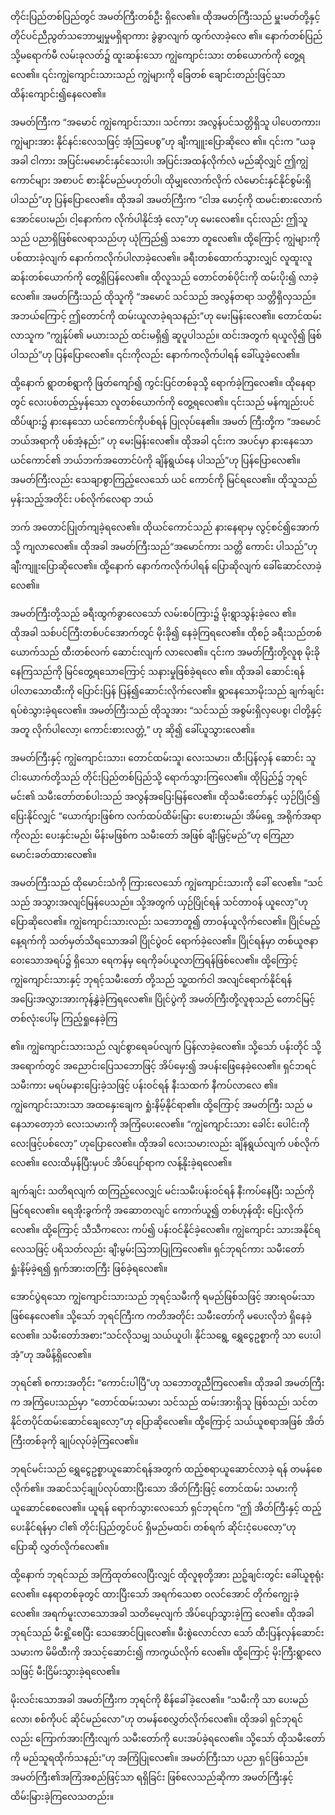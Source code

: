 တိုင်းပြည်တစ်ပြည်တွင် အမတ်ကြီးတစ်ဦး ရှိလေ၏။ ထိုအမတ်ကြီးသည် မှူးမတ်တို့နှင့်တိုင်ပင်ညီညွတ်သဘောမျှမှုမရှိရာကား ခွဲခွာလျက် ထွက်လာခဲ့လေ ၏။ နောက်တစ်ပြည်သို့မရောက်မီ လမ်းခုလတ်၌ ထူးဆန်းသော ကျွဲကျောင်းသား တစ်ယောက်ကို တွေ့ရလေ၏။ ၎င်းကျွဲကျောင်းသားသည် ကျွဲများကို ခြေတစ် ချောင်းတည်းဖြင့်သာ ထိန်းကျောင်း၍နေလေ၏။

အမတ်ကြီးက “အမောင် ကျွဲကျောင်းသား၊ သင်ကား အလွန်ပင်သတ္တိရှိသူ ပါပေတကား၊ ကျွဲများအား နိုင်နင်းလေသဖြင့် အံ့ဩပေစွ”ဟု ချီးကျူးပြောဆိုလေ ၏။ ၎င်းက “ယခုအခါ ငါကား အပြင်းမမောင်းနှင်သေးပါ၊ အပြင်းအထန်လိုက်လံ မည်ဆိုလျှင် ဤကျွဲကောင်များ အစာပင် စားနိုင်မည်မဟုတ်ပါ၊ ထိုမျှလောက်လိုက် လံမောင်းနှင်နိုင်စွမ်းရှိပါသည်”ဟု ပြန်ပြောလေ၏။ ထိုအခါ အမတ်ကြီးက “ငါအ မောင့်ကို ထမင်းစားလောက်အောင်ပေးမည်၊ ငါ့နောက်က လိုက်ပါနိုင်အံ့ လော့”ဟု မေးလေ၏။ ၎င်းလည်း ဤသူသည် ပညာရှိဖြစ်လေရာသည်ဟု ယုံကြည်၍ သဘော တူလေ၏။ ထို့ကြောင့် ကျွဲများကို ပစ်ထားခဲ့လျက် နောက်ကလိုက်ပါလာခဲ့လေ၏။ ခရီးတစ်ထောက်သွားလျှင် လူထူးလူဆန်းတစ်ယောက်ကို တွေ့ရှိပြန်လေ၏။ ထိုလူသည် တောင်တစ်ပိုင်းကို ထမ်းပိုး၍ လာခဲ့လေ၏။ အမတ်ကြီးသည် ထိုသူကို “အမောင် သင်သည် အလွန်တရာ သတ္တိရှိလှသည်။ အဘယ်ကြောင့် ဤတောင်ကို ထမ်းယူလာခဲ့ရသနည်း”ဟု မေးမြန်းလေ၏။ တောင်ထမ်းလာသူက “ကျွန်ုပ်၏ မယားသည် ထင်းမရှိ၍ ဆူပူပါသည်။ ထင်းအတွက် ရယူလို၍ ဖြစ်ပါသည်”ဟု ပြန်ပြောလေ၏။ ၎င်းကိုလည်း နောက်ကလိုက်ပါရန် ခေါ်ယူခဲ့လေ၏။

ထို့နောက် ရွာတစ်ရွာကို ဖြတ်ကျော်၍ ကွင်းပြင်တစ်ခုသို့ ရောက်ခဲ့ကြလေ၏။ ထိုနေရာတွင် လေးပစ်တည့်မှန်သော လူတစ်ယောက်ကို တွေ့ရလေ၏။ ၎င်းသည် မန်ကျည်းပင်ထိပ်ဖျား၌ နားနေသော ယင်ကောင်ကိုပစ်ရန် ပြုလုပ်နေ၏။ အမတ် ကြီးတို့က “အမောင် ဘယ်အရာကို ပစ်အံ့နည်း” ဟု မေးမြန်းလေ၏။ ထိုအခါ ၎င်းက အပင်မှာ နားနေသော ယင်ကောင်၏ ဘယ်ဘက်အတောင်ပံကို ချိန်ရွယ်နေ ပါသည်”ဟု ပြန်ပြောလေ၏။ အမတ်ကြီးလည်း သေချာစွာကြည့်လေသော် ယင် ကောင်ကို မြင်ရလေ၏။ ထိုသူသည် မှန်းသည့်အတိုင်း ပစ်လိုက်လေရာ ဘယ်

ဘက် အတောင်ပြုတ်ကျခဲ့ရလေ၏။ ထိုယင်ကောင်သည် နားနေရာမှ လွင့်စင်၍အောက်သို့ ကျလာလေ၏။ ထိုအခါ အမတ်ကြီးသည်“အမောင်ကား သတ္တိ ကောင်း ပါသည်”ဟု ချီးကျူးပြောဆိုလေ၏။ ထို့နောက် နောက်ကလိုက်ပါရန် ပြောဆိုလျက် ခေါ်ဆောင်လာခဲ့လေ၏။

အမတ်ကြီးတို့သည် ခရီးထွက်ခွာလေသော် လမ်းစပ်ကြား၌ မိုးရွာသွန်းခဲ့လေ ၏။ ထိုအခါ သစ်ပင်ကြီးတစ်ပင်အောက်တွင် မိုးခို၍ နေခဲ့ကြရလေ၏။ ထိုစဉ် ခရီးသည်တစ်ယောက်သည် ထီးတစ်လက် ဆောင်းလျက် လာလေ၏။ ၎င်းက အမတ်ကြီးတို့လူစု မိုးခိုနေကြသည်ကို မြင်တွေ့ရသောကြောင့် သနားမှုဖြစ်ခဲ့ရလေ ၏။ ထိုအခါ ဆောင်းရန်ပါလာသောထီးကို ပြောင်းပြန် ပြန်၍ဆောင်းလိုက်လေ၏။ ရွာနေသောမိုးသည် ချက်ချင်းရပ်စဲသွားခဲ့ရလေ၏။ အမတ်ကြီးသည် ထိုသူအား “သင်သည် အစွမ်းရှိလှပေစွ၊ ငါတို့နှင့်အတူ လိုက်ပါလော့၊ ကောင်းစားလတ္တံ့” ဟု ဆို၍ ခေါ်ယူသွားလေ၏။

အမတ်ကြီးနှင့် ကျွဲကျောင်းသား၊ တောင်ထမ်းသူ၊ လေးသမား၊ ထီးပြန်လှန် ဆောင်း သူငါးယောက်တို့သည် တိုင်းပြည်တစ်ပြည်သို့ ရောက်သွားကြလေ၏။ ထိုပြည်၌ ဘုရင်မင်း၏ သမီးတော်တစ်ပါးသည် အလွန်အပြေးမြန်လေ၏။ ထိုသမီးတော်နှင့် ယှဉ်ပြိုင်၍ ပြေးနိုင်လျှင် “ယောက်ျားဖြစ်က လက်ထပ်ထိမ်းမြား ပေးစားမည်၊ အိမ်ရှေ့ အရိုက်အရာကိုလည်း ပေးနှင်းမည်၊ မိန်းမဖြစ်က သမီးတော် အဖြစ် ချီးမြှင့်မည်”ဟု ကြေညာ မောင်းခတ်ထားလေ၏။

အမတ်ကြီးသည် ထိုမောင်းသံကို ကြားလေသော် ကျွဲကျောင်းသားကို ခေါ် လေ၏။ “သင်သည် အသွားအလျင်မြန်ပေသည်။ သို့အတွက် ယှဉ်ပြိုင်ရန် သင်တာဝန် ယူလော့”ဟုပြောဆိုလေ၏။ ကျွဲကျောင်းသားလည်း သဘောတူ၍ တာဝန်ယူလိုက်လေ၏။ ပြိုင်မည့်နေ့ရက်ကို သတ်မှတ်သိရသောအခါ ပြိုင်ပွဲဝင် ရောက်ခဲ့လေ၏။ ပြိုင်ရန်မှာ တစ်ယူဇနာဝေးသောအရပ်၌ ရှိသော ရေကန်မှ ရေကိုခပ်ယူလာကြရန်ဖြစ်လေ၏။ ထို့ကြောင့် ကျွဲကျောင်းသားနှင့် ဘုရင့်သမီးတော် တို့သည် သူ့ထက်ငါ အလျင်ရောက်နိုင်ရန် အပြေးအလွှားအားကုန်နွှဲခဲ့ကြရလေ၏။ ပြိုင်ပွဲကို အမတ်ကြီးတို့လူစုသည် တောင်မြင့်တစ်လုံးပေါ်မှ ကြည့်ရှုနေခဲ့ကြ

၏။ ကျွဲကျောင်းသားသည် လျင်စွာရေခပ်လျက် ပြန်လာခဲ့လေ၏။ သို့သော် ပန်းတိုင် သို့အရောက်တွင် အညောင်းပြေသဘောဖြင့် အိပ်မှေး၍ အပန်းဖြေနေခဲ့လေ၏။ ရှင်ဘရင်သမီးကား မရပ်မနားပြေးခဲ့သဖြင့် ပန်းဝင်ရန် နီးသထက် နီကပ်လာလေ ၏။ ကျွဲကျောင်းသားသာ အထနှေးချေက ရှုံးနိမ့်နိုင်ရာ၏။ ထို့ကြောင့် အမတ်ကြီး သည် မနေသာတော့ဘဲ လေးသမားကို အကြံပေးလေ၏။ “ကျွဲကျောင်းသား ခေါင်း ပေါင်းကို လေးဖြင့်ပစ်လော့” ဟုပြောလေ၏။ ထိုအခါ လေးသမားလည်း ချိန်ရွယ်လျက် ပစ်လိုက်လေ၏။ လေးထိမှန်ပြီးမှပင် အိပ်ပျော်ရာက လန့်နိုးခဲ့ရလေ၏။

ချက်ချင်း သတိရလျက် ထကြည့်လေလျှင် မင်းသမီးပန်းဝင်ရန် နီးကပ်နေပြီး သည်ကို မြင်ရလေ၏။ ရေအိုးခွက်ကို အဆောတလျင် ကောက်ယူ၍ တစ်ဟုန်ထိုး ပြေးလိုက်လေ၏။ ထို့ကြောင့် သီသီကလေး ကပ်၍ ပန်းဝင်နိုင်ခဲ့လေ၏။ ကျွဲကျောင်း သားအနိုင်ရလေသဖြင့် ပရိသတ်လည်း ချီးမွမ်းဩဘာပြုကြလေ၏။ ရှင်ဘုရင်ကား သမီးတော် ရှုံးနိမ့်ခဲ့ရ၍ ရှက်အားတကြီး ဖြစ်ခဲ့ရလေ၏။

အောင်ပွဲရသော ကျွဲကျောင်းသားသည် ဘုရင့်သမီးကို ရမည်ဖြစ်သဖြင့် အားရဝမ်းသာ ဖြစ်နေလေ၏။ သို့သော် ဘုရင်ကြီးက ကတိအတိုင်း သမီးတော်ကို မပေးလိုဘဲ ရှိနေခဲ့လေ၏။ သမီးတော်အစား“သင်လိုသမျှ သယ်ယူပါ၊ နိုင်သရွေ့ ရွှေငွေဥစ္စာကို သာ ပေးပါအံ့”ဟု အမိန့်ရှိလေ၏။

ဘုရင်၏ စကားအတိုင်း “ကောင်းပါပြီ”ဟု သဘောတူညီကြလေ၏။ ထိုအခါ အမတ်ကြီးက အကြံပေးသည်မှာ “တောင်ထမ်းသမား သင်သည် ထမ်းအားရှိသူ ဖြစ်သည်၊ သင်တနိုင်တပိုင်ထမ်းဆောင်ချေလော့”ဟု ပြောဆိုလေ၏။ ထို့ကြောင့် သယ်ယူစရာအဖြစ် အိတ်ကြီးတစ်ခုကို ချုပ်လုပ်ခဲ့ကြလေ၏။

ဘုရင်မင်းသည် ရွှေငွေဥစ္စာယူဆောင်ရန်အတွက် ထည့်စရာယူဆောင်လာခဲ့ ရန် တမန်စေလိုက်၏။ အဆင်သင့်ချုပ်လုပ်ထားပြီးသော အိတ်ကြီးဖြင့် တောင်ထမ်း သမားကို ယူဆောင်စေလေ၏။ ယူရန် ရောက်သွားလေသော် ရှင်ဘုရင်က “ဤ အိတ်ကြီးနှင့် ထည့်ပေးနိုင်ရန်မှာ ငါ၏ တိုင်းပြည်တွင်ပင် ရှိမည်မထင်၊ တစ်ရက် ဆိုင်းငံ့ပေလော့”ဟု ပြောဆို လွှတ်လိုက်လေ၏။

ထို့နောက် ဘုရင်သည် အကြံထုတ်လေပြီးလျှင် ထိုလူစုတို့အား ညဉ့်ချင်းတွင်း ခေါ်ယူစုရုံးလေ၏။ နေရာတစ်ခုတွင် ထားပြီးသော် အရက်သေစာ ဝလင်အောင် တိုက်ကျွေးခဲ့လေ၏။ အရက်မူးလာသောအခါ သတိမေ့လျက် အိပ်ပျော်သွားခဲ့ကြ လေ၏။ ထိုအခါ ဘုရင်သည် မီးရှို့စေပြီး သေအောင်ပြုလေ၏။ မီးစွဲလောင်လာ သော် ထီးပြန်လှန်ဆောင်း သမားက မိမိထီးကို အသင့်ဆောင်း၍ ကာကွယ်လိုက် လေ၏။ ထို့ကြောင့် မိုးကြီးရွာလေသဖြင့် မီးငြိမ်းသွားခဲ့ရလေ၏။

မိုးလင်းသောအခါ အမတ်ကြီးက ဘုရင်ကို စိန်ခေါ်ခဲ့လေ၏။ “သမီးကို သာ ပေးမည်လော၊ စစ်ကိုပင် ဆိုင်မည်လော”ဟု တမန်စေလွှတ်လိုက်လေ၏။ ထိုအခါ ရှင်ဘုရင်လည်း ကြောက်အားကြီးလျက် သမီးတော်ကို ပေးအပ်ခဲ့ရလေ၏။ သို့သော် ထိုသမီးတော်ကို မည်သူရထိုက်သနည်း”ဟု အကြံပြုလေ၏။ အမတ်ကြီးသာ ပညာ ရှင်ဖြစ်သည်။ အမတ်ကြီး၏အကြံအစည်ဖြင့်သာ ရရှိခြင်း ဖြစ်လေသည်ဆိုကာ အမတ်ကြီးနှင့် ထိမ်းမြားခဲ့ကြလေသတည်း။